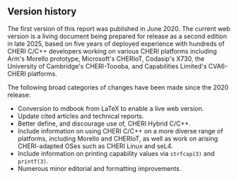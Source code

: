 ## Version history

The first version of this report was published in June 2020.
The current web version is a living document being prepared for release as a
second edition in late 2025, based on five years of deployed experience with
hundreds of CHERI C/C++ developers working on various CHERI platforms
including Arm's Morello prototype, Microsoft's CHERIoT, Codasip's X730,
the University of Cambridge's CHERI-Toooba, and Capabilities Limited's
CVA6-CHERI platforms.

The following broad categories of changes have been made since the 2020
release:

 * Conversion to mdbook from LaTeX to enable a live web version.
 * Update cited articles and technical reports.
 * Better define, and discourage use of, CHERI Hybrid C/C++.
 * Include information on using CHERI C/C++ on a more diverse range of
   platforms, including Morello and CHERIoT, as well as work on arising
   CHERI-adapted OSes such as CHERI Linux and seL4.
 * Include information on printing capability values via `strfcap(3)` and
   `printf(3)`.
 * Numerous minor editorial and formatting improvements.
